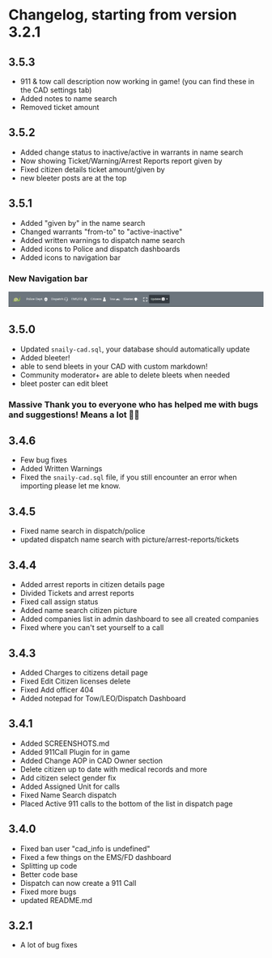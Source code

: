 # Changelog, starting from version 3.2.1

## 3.5.3

- 911 & tow call description now working in game! (you can find these in the CAD settings tab)
- Added notes to name search
- Removed ticket amount

## 3.5.2

- Added change status to inactive/active in warrants in name search
- Now showing Ticket/Warning/Arrest Reports report given by
- Fixed citizen details ticket amount/given by
- new bleeter posts are at the top

## 3.5.1

- Added "given by" in the name search
- Changed warrants "from-to" to "active-inactive"
- Added written warnings to dispatch name search
- Added icons to Police and dispatch dashboards
- Added icons to navigation bar

### New Navigation bar

![newNavbar](./public/screenshots/header.png)

## 3.5.0

- Updated `snaily-cad.sql`, your database should automatically update
- Added bleeter!
- able to send bleets in your CAD with custom markdown!
- Community moderator+ are able to delete bleets when needed
- bleet poster can edit bleet

### Massive Thank you to everyone who has helped me with bugs and suggestions! Means a lot 🎉🎉

## 3.4.6

- Few bug fixes
- Added Written Warnings
- Fixed the `snaily-cad.sql` file, if you still encounter an error when importing please let me know.

## 3.4.5

- Fixed name search in dispatch/police
- updated dispatch name search with picture/arrest-reports/tickets

## 3.4.4

- Added arrest reports in citizen details page
- Divided Tickets and arrest reports
- Fixed call assign status
- Added name search citizen picture
- Added companies list in admin dashboard to see all created companies
- Fixed where you can't set yourself to a call

## 3.4.3

- Added Charges to citizens detail page
- Fixed Edit Citizen licenses delete
- Fixed Add officer 404
- Added notepad for Tow/LEO/Dispatch Dashboard

## 3.4.1

- Added SCREENSHOTS.md
- Added 911Call Plugin for in game
- Added Change AOP in CAD Owner section
- Delete citizen up to date with medical records and more
- Add citizen select gender fix
- Added Assigned Unit for calls
- Fixed Name Search dispatch
- Placed Active 911 calls to the bottom of the list in dispatch page

## 3.4.0

- Fixed ban user "cad_info is undefined"
- Fixed a few things on the EMS/FD dashboard
- Splitting up code
- Better code base
- Dispatch can now create a 911 Call
- Fixed more bugs
- updated README.md

## 3.2.1

- A lot of bug fixes
